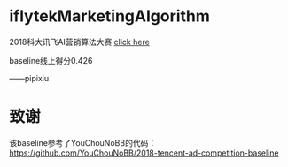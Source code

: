# iflytekMarketingAlgorithm
2018科大讯飞AI营销算法大赛 
[click here](http://www.pkbigdata.com/common/cmpt/2018%E7%A7%91%E5%A4%A7%E8%AE%AF%E9%A3%9EAI%E8%90%A5%E9%94%80%E7%AE%97%E6%B3%95%E5%A4%A7%E8%B5%9B_%E6%8E%92%E8%A1%8C%E6%A6%9C.html )

baseline线上得分0.426

——pipixiu

# 致谢

该baseline参考了YouChouNoBB的代码：
https://github.com/YouChouNoBB/2018-tencent-ad-competition-baseline